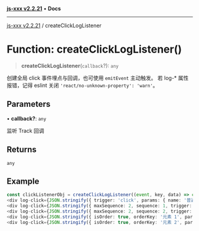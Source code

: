 [**js-xxx v2.2.21**](../README.md) • **Docs**

***

[js-xxx v2.2.21](../README.md) / createClickLogListener

# Function: createClickLogListener()

> **createClickLogListener**(`callback`?): `any`

创建全局 click 事件埋点与回调，也可使用 `emitEvent` 主动触发。
若 log-* 属性报错，记得 eslint 关闭 `'react/no-unknown-property': 'warn'`。

## Parameters

• **callback?**: `any`

监听 Track 回调

## Returns

`any`

## Example

```ts
const clickListenerObj = createClickLogListener((event, key, data) => console.log({ event, key, data })); /// 页面加载完成后创建监听器，取消监听器 clickListenerObj.cancel(); 。
<div log-click={JSON.stringify({ trigger: 'click', params: { name: '普通日志' }, logKey: 'example-key-0' })}>普通埋点元素</div> /// 普通埋点元素写法
<div log-click={JSON.stringify({ maxSequence: 2, sequence: 1, trigger: 'click', params: { name: '固定顺序日志' }, logKey: 'example-key-1' })}>固定顺序埋点元素 1</div> /// 固定顺序埋点元素写法
<div log-click={JSON.stringify({ maxSequence: 2, sequence: 2, trigger: 'click', params: { name: '固定顺序日志' }, logKey: 'example-key-1' })}>固定顺序埋点元素 2</div> /// 固定顺序埋点元素写法
<div log-click={JSON.stringify({ isOrder: true, orderKey: '元素 1', params: { name: '非固定顺序日志' }, logKey: 'example-key-2' })}>非固定顺序埋点元素 1</div> /// 非固定顺序埋点元素写法
<div log-click={JSON.stringify({ isOrder: true, orderKey: '元素 2', params: { name: '非固定顺序日志' }, logKey: 'example-key-2' })}>非固定顺序埋点元素 2</div> /// 非固定顺序埋点元素写法
```
